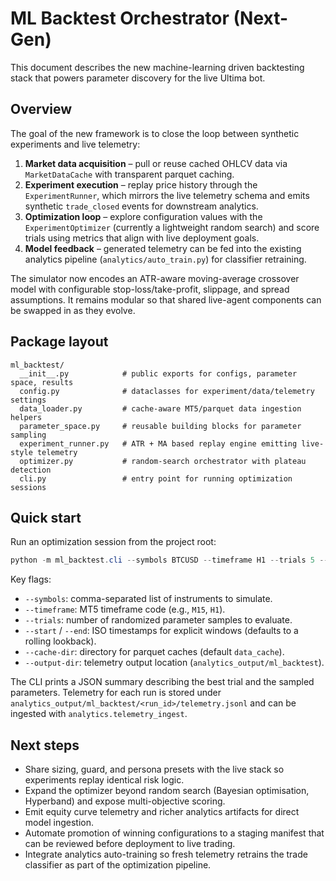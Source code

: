 # ML Backtest Orchestrator (Next-Gen)

This document describes the new machine-learning driven backtesting stack that powers
parameter discovery for the live Ultima bot.

## Overview

The goal of the new framework is to close the loop between synthetic experiments and
live telemetry:

1. **Market data acquisition** – pull or reuse cached OHLCV data via
   `MarketDataCache` with transparent parquet caching.
2. **Experiment execution** – replay price history through the
   `ExperimentRunner`, which mirrors the live telemetry schema and emits synthetic
   `trade_closed` events for downstream analytics.
3. **Optimization loop** – explore configuration values with the
   `ExperimentOptimizer` (currently a lightweight random search) and score trials
   using metrics that align with live deployment goals.
4. **Model feedback** – generated telemetry can be fed into the existing
   analytics pipeline (`analytics/auto_train.py`) for classifier retraining.

The simulator now encodes an ATR-aware moving-average crossover model with
configurable stop-loss/take-profit, slippage, and spread assumptions. It remains
modular so that shared live-agent components can be swapped in as they evolve.

## Package layout

```
ml_backtest/
  __init__.py            # public exports for configs, parameter space, results
  config.py              # dataclasses for experiment/data/telemetry settings
  data_loader.py         # cache-aware MT5/parquet data ingestion helpers
  parameter_space.py     # reusable building blocks for parameter sampling
  experiment_runner.py   # ATR + MA based replay engine emitting live-style telemetry
  optimizer.py           # random-search orchestrator with plateau detection
  cli.py                 # entry point for running optimization sessions
```

## Quick start

Run an optimization session from the project root:

```powershell
python -m ml_backtest.cli --symbols BTCUSD --timeframe H1 --trials 5 --lookback-days 30
```

Key flags:

- `--symbols`: comma-separated list of instruments to simulate.
- `--timeframe`: MT5 timeframe code (e.g., `M15`, `H1`).
- `--trials`: number of randomized parameter samples to evaluate.
- `--start` / `--end`: ISO timestamps for explicit windows (defaults to a rolling
  lookback).
- `--cache-dir`: directory for parquet caches (default `data_cache`).
- `--output-dir`: telemetry output location (`analytics_output/ml_backtest`).

The CLI prints a JSON summary describing the best trial and the sampled
parameters. Telemetry for each run is stored under
`analytics_output/ml_backtest/<run_id>/telemetry.jsonl` and can be ingested with
`analytics.telemetry_ingest`.

## Next steps

- Share sizing, guard, and persona presets with the live stack so experiments
  replay identical risk logic.
- Expand the optimizer beyond random search (Bayesian optimisation, Hyperband)
  and expose multi-objective scoring.
- Emit equity curve telemetry and richer analytics artifacts for direct model
  ingestion.
- Automate promotion of winning configurations to a staging manifest that can be
  reviewed before deployment to live trading.
- Integrate analytics auto-training so fresh telemetry retrains the trade
  classifier as part of the optimization pipeline.

